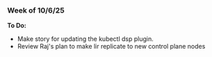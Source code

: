 ### Week of 10/6/25

**To Do:**
- Make story for updating the kubectl dsp plugin.
- Review Raj's plan to make lir replicate to new control plane nodes